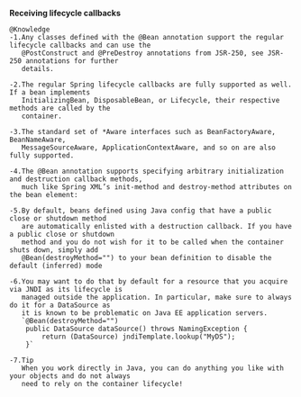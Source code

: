 **Receiving lifecycle callbacks**

    @Knowledge
    -1.Any classes defined with the @Bean annotation support the regular lifecycle callbacks and can use the
       @PostConstruct and @PreDestroy annotations from JSR-250, see JSR-250 annotations for further
       details.
       
    -2.The regular Spring lifecycle callbacks are fully supported as well. If a bean implements
       InitializingBean, DisposableBean, or Lifecycle, their respective methods are called by the
       container.
       
    -3.The standard set of *Aware interfaces such as BeanFactoryAware, BeanNameAware,
       MessageSourceAware, ApplicationContextAware, and so on are also fully supported.
       
    -4.The @Bean annotation supports specifying arbitrary initialization and destruction callback methods,
       much like Spring XML’s init-method and destroy-method attributes on the bean element:
       
    -5.By default, beans defined using Java config that have a public close or shutdown method
       are automatically enlisted with a destruction callback. If you have a public close or shutdown
       method and you do not wish for it to be called when the container shuts down, simply add
       @Bean(destroyMethod="") to your bean definition to disable the default (inferred) mode
       
    -6.You may want to do that by default for a resource that you acquire via JNDI as its lifecycle is
       managed outside the application. In particular, make sure to always do it for a DataSource as
       it is known to be problematic on Java EE application servers.
       `@Bean(destroyMethod="")
        public DataSource dataSource() throws NamingException {
            return (DataSource) jndiTemplate.lookup("MyDS");
        }`
        
    -7.Tip
       When you work directly in Java, you can do anything you like with your objects and do not always
       need to rely on the container lifecycle!
    

